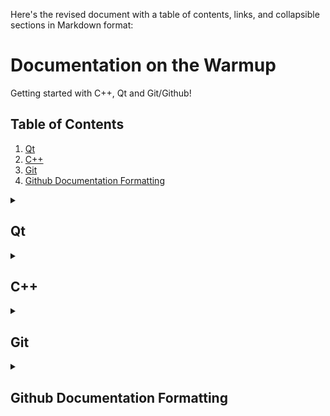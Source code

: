 Here's the revised document with a table of contents, links, and collapsible sections in Markdown format:

# Documentation on the Warmup
Getting started with C++, Qt and Git/Github!

## Table of Contents
1. [Qt](#qt)
2. [C++](#c)
3. [Git](#git)
4. [Github Documentation Formatting](#github-documentation-formatting)

<details>
<summary><h2>Qt</h2></summary>

### Libraries
- [Detailed Documentation to Qt classes](qt.md)

#### Core Qt Classes
- **QMainWindow**: 
  - Idea: Think of this as the skeleton of your application's main window.
  - Use case: Create a window with a menu bar, toolbars, and a status bar.

- **QDialog**: 
  - Idea: A pop-up window for short-term tasks and brief communications with the user.
  - Use case: Create a settings window or a "About" information box.

- **QWidget**: 
  - Idea: The basic building block for user interface objects.
  - Use case: Create custom UI elements or containers for other widgets.

- **QObject**: 
  - Idea: The heart of Qt's meta-object system.
  - Use case: Enable features like signals and slots for communication between objects.

#### GUI Components
- **QListView**: 
  - Idea: A scrollable list of items.
  - Use case: Display a list of files, contacts, or any collection of items.

- **QTextBrowser**: 
  - Idea: A widget to display and navigate rich text documents.
  - Use case: Show formatted help text or a simple web browser.

- **QLineEdit**: 
  - Idea: A one-line text input field.
  - Use case: Get user input for names, search queries, or simple data entry.

- **QPushButton**: 
  - Idea: A clickable button with text or an icon.
  - Use case: Create action buttons like "Save", "Cancel", or "Submit".

- **QLabel**: 
  - Idea: A widget to display text or images.
  - Use case: Show static text, status messages, or small images in your UI.

#### Models and Data
- **QStandardItemModel**: 
  - Idea: A generic model for storing custom data.
  - Use case: Manage data for tree views or tables with custom information.

- **QStandardItem**: 
  - Idea: An item for use with QStandardItemModel.
  - Use case: Represent a single cell or node in your data model.

- **QModelIndex**: 
  - Idea: A "pointer" to a specific piece of data in a model.
  - Use case: Access or modify data within a model structure.

#### Layouts
- **QVBoxLayout**: 
  - Idea: Arranges widgets vertically in a single column.
  - Use case: Stack buttons or form elements vertically.

- **QFormLayout**: 
  - Idea: Manages pairs of widgets, usually labels and input fields.
  - Use case: Create forms with labeled inputs, like registration or settings pages.

#### Dialogs and Messaging
- **QInputDialog**: 
  - Idea: A simple dialog to get a single piece of information from the user.
  - Use case: Prompt for a user's name or a single value.

- **QMessageBox**: 
  - Idea: A dialog for showing messages and getting simple responses.
  - Use case: Show error messages, warnings, or ask yes/no questions.

#### Other Qt Classes
- **QIcon**: 
  - Idea: Represents a graphical icon.
  - Use case: Add icons to buttons, menu items, or window titles.

- **QPixmap**: 
  - Idea: Represents an image in memory.
  - Use case: Load and display images in your application.

- **QDialogButtonBox**: 
  - Idea: A group of buttons following the platform's style guidelines.
  - Use case: Add standard buttons (OK, Cancel, Apply) to dialogs consistently.

- **QString**: 
  - Idea: Qt's own string class, designed for easy text manipulation.
  - Use case: Handle text throughout your Qt application.

- **QList**: 
  - Idea: A template class that provides a list data structure.
  - Use case: Store and manipulate collections of items or data.

### Tutorials
<!-- List of recommended Qt tutorials for beginners -->

### Resources
- [Qt Widgets](https://doc.qt.io/qt-6/qtwidgets-index.html)
- [Qt Widgets Modules](https://doc.qt.io/qt-6/qtwidgets-module.html)

</details>



<details>
<summary><h2>C++</h2></summary>

Certainly! I'll expand on these sections with additional chapters and provide summaries for each point:

### Libraries
1. **Standard Template Library (STL)**
   - Summary: The STL is a powerful set of C++ template classes to provide general-purpose classes and functions with templates that implement many popular and commonly used algorithms and data structures.

2. **Boost**
   - Summary: Boost is a set of libraries for the C++ programming language that provide support for tasks and structures such as linear algebra, pseudorandom number generation, multithreading, image processing, regular expressions, and unit testing.

3. **Qt**
   - Summary: Qt is a widget toolkit for creating graphical user interfaces as well as cross-platform applications that run on various software and hardware platforms.

4. **OpenCV**
   - Summary: OpenCV (Open Source Computer Vision Library) is an open-source computer vision and machine learning software library, widely used for image processing, video capture and analysis, object detection, and more.

### Syntax
#### Classes
##### Private, Protected, Public
- Summary: Access modifiers in C++ control the visibility and accessibility of class members.
  - Private: Accessible only within the class.
  - Protected: Accessible within the class and its derived classes.
  - Public: Accessible from anywhere in the program.

#### Constructors and Destructors
- Summary: Special member functions in C++ classes. Constructors initialize objects, while destructors clean up resources when objects are destroyed.

#### Virtual Functions
- Summary: Functions declared in a base class that can be overridden in derived classes, enabling runtime polymorphism.

### Object-Oriented Programming (OOP) Principles
#### Inheritance
- Summary: Allows a class to inherit properties and methods from another class, promoting code reuse and establishing a hierarchical relationship between classes.

#### Encapsulation
- Summary: Bundles data and methods that operate on that data within a single unit or object, hiding internal details and protecting data from unauthorized access.

#### Polymorphism
- Summary: Allows objects of different types to be treated as objects of a common base class, enabling more flexible and extensible code.

#### Abstraction
- Summary: Simplifies complex systems by modeling classes based on the essential properties and behaviors, hiding unnecessary details from the user.

### Advanced C++ Concepts
#### Templates
- Summary: Enable writing generic code that works with any data type, promoting code reusability and type safety.

#### Exception Handling
- Summary: Provides a way to handle runtime errors and exceptional situations, improving program robustness and error management.

#### Smart Pointers
- Summary: Objects that act like pointers but provide additional features such as automatic memory management, helping prevent memory leaks and other common pointer-related issues.

#### Lambda Expressions
- Summary: Allow the creation of anonymous function objects, providing a concise way to write inline functions.

#### Move Semantics
- Summary: Enables the efficient transfer of resources from one object to another, optimizing performance in certain scenarios.

These expanded sections provide a more comprehensive overview of important C++ concepts and libraries, offering a solid foundation for understanding and working with the language.
</details>

<details>
<summary><h2>Git</h2></summary>

### Commands
<!-- Explanation of commonly used Git commands, such as add, push, pull, and commit -->

</details>

<details>
<summary><h2>Github Documentation Formatting</h2></summary>

### Pictures
To include images in Markdown documentation, use the following syntax:

```markdown
![Alt text](URL/path to image)

Example:
![Qt Logo](https://upload.wikimedia.org/wikipedia/commons/0/0b/Qt_logo_2016.svg)
```

### Tables
To create tables in Markdown, use the following syntax:

```markdown
| Header 1 | Header 2 | Header 3 |
|----------|----------|----------|
| Row 1, Col 1 | Row 1, Col 2 | Row 1, Col 3 |
| Row 2, Col 1 | Row 2, Col 2 | Row 2, Col 3 |

Example:
| Language | Creator | Year |
|----------|---------|------|
| C++ | Bjarne Stroustrup | 1979 |
| Qt | Trolltech | 1995 |
```

### Collapsed Section
To create collapsed sections in Markdown (works on GitHub):

```markdown
<details>
<summary>Click to expand</summary>

This content is hidden by default.
You can add any Markdown-formatted content here.

</details>
```

### Code Blocks
To include code blocks in Markdown, use triple backticks (```) before and after your code:

```markdown
```cpp
#include <iostream>

int main() {
    std::cout << "Hello, World!" << std::endl;
    return 0;
}
```

### Links
- [Other file](qt.md)


### Resources
Here are some helpful links for GitHub documentation on writing and formatting:
- [GitHub Markdown Basic writing and formatting syntax](https://docs.github.com/en/get-started/writing-on-github/getting-started-with-writing-and-formatting-on-github/basic-writing-and-formatting-syntax)
- [GitHub Flavored Markdown Spec](https://github.github.com/gfm/)
- [Mastering Markdown](https://guides.github.com/features/mastering-markdown/)

